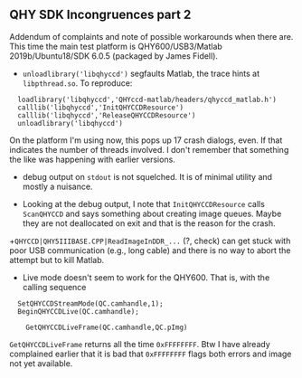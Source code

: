 ## QHY SDK Incongruences part 2

Addendum of complaints and note of possible workarounds when there are. This time the main
test platform is QHY600/USB3/Matlab 2019b/Ubuntu18/SDK 6.0.5 (packaged by James Fidell).

+ `unloadlibrary('libqhyccd')` segfaults Matlab, the trace hints at `libpthread.so`. To reproduce:
```
  loadlibrary('libqhyccd','QHYccd-matlab/headers/qhyccd_matlab.h')
  calllib('libqhyccd','InitQHYCCDResource')
  calllib('libqhyccd','ReleaseQHYCCDResource')
  unloadlibrary('libqhyccd')
```
On the platform I'm using now, this pops up 17 crash dialogs, even. If that indicates the number
of threads involved. I don't remember that something the like was happening with earlier versions.

+ debug output on `stdout` is not squelched. It is of minimal utility and mostly a nuisance.

+ Looking at the debug output, I note that `InitQHYCCDResource` calls `ScanQHYCCD` and says 
something about creating image queues. Maybe they are not deallocated on exit and that is the reason
for the crash.

+`QHYCCD|QHY5IIIBASE.CPP|ReadImageInDDR_...` (?, check) can get stuck with poor USB communication
(e.g., long cable) and there is no way to abort the attempt but to kill Matlab.

+ Live mode doesn't seem to work for the QHY600. That is, with the calling sequence
```
  SetQHYCCDStreamMode(QC.camhandle,1);
  BeginQHYCCDLive(QC.camhandle);

    GetQHYCCDLiveFrame(QC.camhandle,QC.pImg)
```
`GetQHYCCDLiveFrame` returns all the time `0xFFFFFFFF`. Btw I have already complained earlier that
it is bad that `0xFFFFFFFF` flags both errors and image not yet available.
